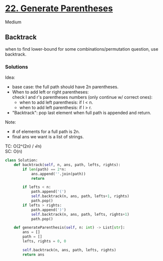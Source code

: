 # [22. Generate Parentheses](https://leetcode.com/problems/generate-parentheses/description/?envType=study-plan-v2&envId=top-interview-150)

Medium

## Backtrack
when to find lower-bound for some combinations/permutation question, use backtrack.

### Solutions

Idea:
- base case: the full path should have 2n parentheses.
- When to add left or right parentheses:\
  check l and r's parentheses numbers (only continue w/ correct ones):
  - when to add left parenthesis: if l < n.
  - when to add left parenthesis: if l > r.
- "Backtrack": pop last element when full path is appended and return.

Note: 
- \# of elements for a full path is 2n. 
- final ans we want is a list of strings.

TC: O(2^(2n) / √n) \
SC: O(n)

```python
class Solution:
    def backtrack(self, n, ans, path, lefts, rights):
        if len(path) == 2*n:
            ans.append(''.join(path))
            return

        if lefts < n:
            path.append('(')
            self.backtrack(n, ans, path, lefts+1, rights)
            path.pop()
        if lefts > rights:
            path.append(')')
            self.backtrack(n, ans, path, lefts, rights+1)
            path.pop()

    def generateParenthesis(self, n: int) -> List[str]:
        ans = []
        path = []
        lefts, rights = 0, 0

        self.backtrack(n, ans, path, lefts, rights)
        return ans
```
